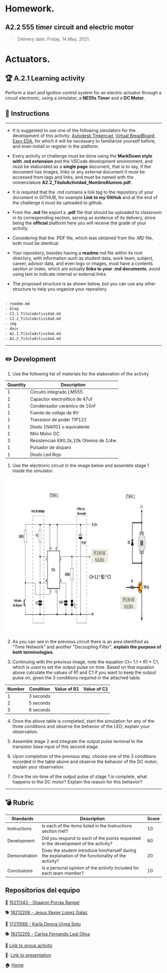 # **Homework.**  

## A2.2 555 timer circuit and electric motor

> Delivery date: Friday, 14 May, 2021.
> 

# Actuators.

## 🏆 A.2.1 Learning activity

Perform a start and ignition control system for an electric actuator through a circuit electronic, using a simulator, a **NE55s Timer** and a **DC Motor**.


## 📘 Instructions
___

- It is suggested to use one of the following simulators for the development of this activity: [Autodesk Tinkercad](https://www.tinkercad.com/), [Virtual BreadBoard](https://www.virtualbreadboard.com/), [Easy EDA](https://easyeda.com/), for which it will be necessary to familiarize yourself before, and even install or register in the platform.

- Every activity or challenge must be done using the **MarkDown style with .md extension** and the VSCode development environment, and must be elaborated as a **single page** document, that is to say, if the document has images, links or any external document it must be accessed from tags and links, and must be named with the nomenclature **A2.2_TituloActividad_NombreAlumno.pdf**.

- It is required that the .md contains a link tag to the repository of your document in GITHUB, for example **Link to my GitHub** and at the end of the challenge it must be uploaded to github.

- From the **.md** file export a **.pdf** file that should be uploaded to classroom in its corresponding section, serving as evidence of its delivery, since being the **official** platform here you will receive the grade of your activity.

- Considering that the .PDF file, which was obtained from the .MD file, both must be identical.

- Your repository, besides having a **readme**.md file within its root directory, with information such as student data, work team, subject, career, advisor data, and even logo or images, must have a contents section or index, which are actually **links to your .md documents**, avoid using text to indicate internal or external links.

- The proposed structure is as shown below, but you can use any other structure to help you organize your repository.

```

- readme.md
- blog
- C2.1_TituloActividad.md
- C2.2_TituloActividad.md
- img
- docs
- A2.1_TituloActividad.md
- A2.2_TituloActividad.md

```

___

## ✏️ Development

1. Use the following list of materials for the elaboration of the activity
  
 Quantity | Description                            |
----------|----------------------------------------|
 1        | Circuito integrado LM555               |
 1        | Capacitor electrolítico de 47uf        |
 1        | Condensador cerámico de 10nf           |
 1        | Fuente de voltaje de 9V                |
 1        | Transistor de poder TIP122             |
 1        | Diodo 1N4001 o equivalente             |
 1        | Mini Motor DC                          |
 3        | Resistencias 680,1k,10k Ohmios de 1/4w |
 1        | Pulsador de disparo                    |
 1        | Diodo Led Rojo                         |
  
  1. Use the electronic circuit in the image below and assemble stage 1 inside the simulator.
  
  <p align="center">
    <img alt="C2.x_NE555" src="https://raw.githubusercontent.com/ShaaronPR/Sistemas-Programables/main/imagenes/C2.x_NE555.PNG" width=1000 height=500>
</p>
  

2. As you can see in the previous circuit there is an area identified as "Time Network" and another "Decoupling Filter", **explain the purpose of both terminologies**.

3. Continuing with the previous image, note the equation Ct= 1.1 * R1 * C1, which is used to set the output pulse on time. Based on that equation above calculate the values of R1 and C1 if you want to keep the output pulse on, given the 3 conditions required in the attached table.

Number | Condition  | Value of R1 | Value of C1
-------|------------|-------------|-------------|
 1     | 3 seconds  |             |             |
 2     | 5 seconds  |             |             |
 3     | 8 seconds  |             |             |

4. Once the above table is completed, start the simulation for any of the three conditions and observe the behavior of the LED; explain your observation.

5. Assemble stage 2 and integrate the output pulse terminal to the transistor base input of this second stage. 

6. Upon completion of the previous step, choose one of the 3 conditions recorded in the table above and observe the behavior of the DC motor; explain your observation.

7. Once the on-time of the output pulse of stage 1 is complete, what happens to the DC motor? Explain the reason for this behavior?



___


## 💣 Rubric

| **Standards** | **Description**                                                                                       | **Score** |
| ------------- | ----------------------------------------------------------------------------------------------------- | --------- |
| Instructions  | Is each of the items listed in the Instructions section met?                                          | 10        |
| Development   | Did you respond to each of the points requested in the development of the activity?                   | 60        |
| Demonstration | Does the student introduce him/herself during the explanation of the functionality of the activity?   | 20        |
| Conclusions   | Is a personal opinion of the activity included for each team member?                                  | 10        |


## Repositorios del equipo

🥞 [15211343 - Shaaron Porras Rangel](https://github.com/ShaaronPR/Tareas)

🐕 [18212208 - Jesus Xavier Lopez Galaz](https://github.com/LopezJesus/Sistemas-Programables)

🧀 [17211568 - Karla Dinora Urrea Soto](https://github.com/Karldin11/SistemasProgramables)

🐕 [18212205 - Carlos Fernando Leal Oliva](https://github.com/FernandoOliva18212205/SistemasProgramables)

📁 [Link to group activity](https://github.com/ShaaronPR/Sistemas-Programables/blob/main/A2.1_NombreApellido_Sistematicos.md)

📁: [Link to presentation](https://docs.google.com/presentation/d/1U2_274BQayFjcz1JDQitWLlmBnXEKdPS5ScpuV05dzQ/edit?usp=sharing)


🏠 [Home](https://github.com/ShaaronPR/Sistemas-Programables)


